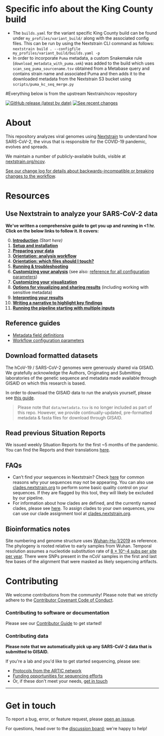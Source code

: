 
# Specific info about the King County build
- The `builds.yaml` for the variant specific King County build can be found under `my_profiles/variant_build/` along with the associated config files. This can be run by using the Nextstrain CLI command as follows: `nextstrain build . --configfile my_profiles/variant_build/builds.yaml -p`
- In order to incorporate `Puma` metadata, a custom Snakemake rule (`download_metadata_with_puma.smk`) was added to the build which uses `scan_seq_puma_sourcename.tsv` obtained from a Metabase query and contains strain name and associated Puma and then adds it to the downloaded metadata from the Nextstrain S3 bucket using `scripts/puma_kc_seq_merge.py`


#Everything below is from the upstream Nextrain/ncov repository

[![GitHub release (latest by date)](https://img.shields.io/github/v/release/nextstrain/ncov)](https://github.com/nextstrain/ncov/releases)
[![See recent changes](https://img.shields.io/badge/changelog-See%20recent%20changes-blue)](https://docs.nextstrain.org/projects/ncov/en/latest/reference/change_log.html)


# About

This repository analyzes viral genomes using [Nextstrain](https://nextstrain.org) to understand how SARS-CoV-2, the virus that is responsible for the COVID-19 pandemic, evolves and spreads.

We maintain a number of publicly-available builds, visible at [nextstrain.org/ncov](https://nextstrain.org/ncov).

[See our change log for details about backwards-incompatible or breaking changes to the workflow](https://docs.nextstrain.org/projects/ncov/en/latest/reference/change_log.html).

# Resources

## Use Nextstrain to analyze your SARS-CoV-2 data

**We've written a comprehensive guide to get you up and running in <1 hr. Click on the below links to follow it. It covers:**

0. [**Introduction**](https://nextstrain.github.io/ncov/index) _(Start here)_
1. [**Setup and installation**](https://nextstrain.github.io/ncov/setup)
2. [**Preparing your data**](https://nextstrain.github.io/ncov/data-prep)
3. [**Orientation: analysis workflow**](https://nextstrain.github.io/ncov/orientation-workflow)
4. [**Orientation: which files should I touch?**](https://nextstrain.github.io/ncov/orientation-files)
5. [**Running & troubleshooting**](https://nextstrain.github.io/ncov/running)
6. [**Customizing your analysis**](https://nextstrain.github.io/ncov/customizing-analysis) (see also: [reference for all configuration parameters](https://nextstrain.github.io/ncov/configuration))
7. [**Customizing your visualization**](https://nextstrain.github.io/ncov/customizing-visualization)
8. [**Options for visualizing and sharing results**](https://nextstrain.github.io/ncov/sharing) (including working with sensitive metadata)
9. [**Interpreting your results**](https://nextstrain.github.io/ncov/interpretation)
10. [**Writing a narrative to highlight key findings**](https://nextstrain.github.io/ncov/narratives)
11. [**Running the pipeline starting with multiple inputs**](https://nextstrain.github.io/ncov/multiple_inputs)

## Reference guides

  - [Metadata field definitions](https://docs.nextstrain.org/projects/ncov/en/latest/reference/metadata-fields.html)
  - [Workflow configuration parameters](https://docs.nextstrain.org/projects/ncov/en/latest/reference/configuration.html)

## Download formatted datasets

The hCoV-19 / SARS-CoV-2 genomes were generously shared via GISAID. We gratefully acknowledge the Authors, Originating and Submitting laboratories of the genetic sequence and metadata made available through GISAID on which this research is based.

In order to download the GISAID data to run the analysis yourself, please see [this guide](https://docs.nextstrain.org/projects/ncov/en/latest/analysis/data-prep.html).
> Please note that `data/metadata.tsv` is no longer included as part of this repo. However, we provide continually-updated, pre-formatted metadata & fasta files for download through GISAID.

## Read previous Situation Reports
We issued weekly Situation Reports for the first ~5 months of the pandemic. You can find the Reports and their translations [here](https://nextstrain.org/ncov-sit-reps).

## FAQs

- Can't find your sequences in Nextstrain? Check [here](./docs/data_faq.md) for common reasons why your sequences may not be appearing.
You can also use [clades.nextstrain.org](https://clades.nextstrain.org/) to perform some basic quality control on your sequences. If they are flagged by this tool, they will likely be excluded by our pipeline.
- For information about how clades are defined, and the currently named clades, please see [here](./docs/naming_clades.md). To assign clades to your own sequences, you can use our clade assignment tool at [clades.nextstrain.org](https://clades.nextstrain.org/).

## Bioinformatics notes

Site numbering and genome structure uses [Wuhan-Hu-1/2019](https://www.ncbi.nlm.nih.gov/nuccore/MN908947) as reference. The phylogeny is rooted relative to early samples from Wuhan. Temporal resolution assumes a nucleotide substitution rate of [8 &times; 10^-4 subs per site per year](http://virological.org/t/phylodynamic-analysis-176-genomes-6-mar-2020/356). There were SNPs present in the nCoV samples in the first and last few bases of the alignment that were masked as likely sequencing artifacts.

# Contributing

We welcome contributions from the community! Please note that we strictly adhere to the [Contributor Covenant Code of Conduct](https://github.com/nextstrain/.github/blob/master/CODE_OF_CONDUCT.md).

### Contributing to software or documentation
Please see our [Contributor Guide](https://github.com/nextstrain/.github/blob/master/CONTRIBUTING.md) to get started!

### Contributing data
**Please note that we automatically pick up any SARS-CoV-2 data that is submitted to GISAID.**

If you're a lab and you'd like to get started sequencing, please see:
* [Protocols from the ARTIC network](https://www.protocols.io/groups/artic/publications)
* [Funding opportunities for sequencing efforts](https://twitter.com/firefoxx66/status/1242147905768751106)
* Or, if these don't meet your needs, [get in touch](mailto:hello@nextstrain.org)

---

# Get in touch

To report a bug, error, or feature request, please [open an isssue](https://github.com/nextstrain/ncov/issues).

For questions, head over to the [discussion board](https://discussion.nextstrain.org/); we're happy to help!
